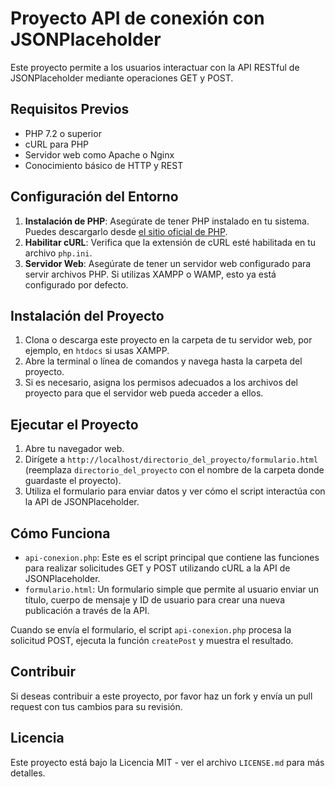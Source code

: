 
# Proyecto API de conexión con JSONPlaceholder

Este proyecto permite a los usuarios interactuar con la API RESTful de JSONPlaceholder mediante operaciones GET y POST.

## Requisitos Previos

- PHP 7.2 o superior
- cURL para PHP
- Servidor web como Apache o Nginx
- Conocimiento básico de HTTP y REST

## Configuración del Entorno

1. **Instalación de PHP**: Asegúrate de tener PHP instalado en tu sistema. Puedes descargarlo desde [el sitio oficial de PHP](https://www.php.net/).
2. **Habilitar cURL**: Verifica que la extensión de cURL esté habilitada en tu archivo `php.ini`.
3. **Servidor Web**: Asegúrate de tener un servidor web configurado para servir archivos PHP. Si utilizas XAMPP o WAMP, esto ya está configurado por defecto.

## Instalación del Proyecto

1. Clona o descarga este proyecto en la carpeta de tu servidor web, por ejemplo, en `htdocs` si usas XAMPP.
2. Abre la terminal o línea de comandos y navega hasta la carpeta del proyecto.
3. Si es necesario, asigna los permisos adecuados a los archivos del proyecto para que el servidor web pueda acceder a ellos.

## Ejecutar el Proyecto

1. Abre tu navegador web.
2. Dirígete a `http://localhost/directorio_del_proyecto/formulario.html` (reemplaza `directorio_del_proyecto` con el nombre de la carpeta donde guardaste el proyecto).
3. Utiliza el formulario para enviar datos y ver cómo el script interactúa con la API de JSONPlaceholder.

## Cómo Funciona

- `api-conexion.php`: Este es el script principal que contiene las funciones para realizar solicitudes GET y POST utilizando cURL a la API de JSONPlaceholder.
- `formulario.html`: Un formulario simple que permite al usuario enviar un título, cuerpo de mensaje y ID de usuario para crear una nueva publicación a través de la API.

Cuando se envía el formulario, el script `api-conexion.php` procesa la solicitud POST, ejecuta la función `createPost` y muestra el resultado.

## Contribuir

Si deseas contribuir a este proyecto, por favor haz un fork y envía un pull request con tus cambios para su revisión.

## Licencia

Este proyecto está bajo la Licencia MIT - ver el archivo `LICENSE.md` para más detalles.


